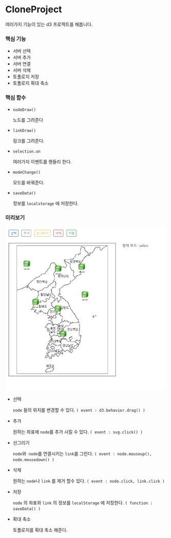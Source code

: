# CloneProject

여러가지 기능이 있는 d3 프로젝트를 해봅니다.



### 핵심 기능

* 서버 선택
* 서버 추가
* 서버 연결
* 서버 삭제
* 토폴로지 저장
* 토폴로지 확대 축소


### 핵심 함수 

* `nodeDraw()`

  노드를 그려준다

* `linkDraw()`

  링크를 그려준다.

* `selection.on`

  여러가지 이벤트를 핸들리 한다.

* `modeChange()`

  모드를 바꿔준다.

* `saveData()`

  정보를 `localstorage` 에 저장한다.



### 미리보기

![preview](./img/preview.jpeg)

* 선택 

  `node` 들의 위치를 변경할 수 있다. `( event : d3.behavior.drag() )`

* 추가

  원하는 좌표에 `node`를 추가 시킬 수 있다. `( event : svg.click() )`

* 선그리기

  `node`와` node`를 연결시키는 `link`를 그린다. `( event : node.mouseup(), node.mousedown() )`

* 삭제

  원하는 `node`나 `link` 를 제거 할수 있다. `( event : node.click, link.click )`

* 저장

  `node` 의 좌표와 `link` 의 정보를 `localStorage` 에 저장한다. `( function : saveData() )`

* 확대 축소

  토폴로지를 확대 축소 해준다.
